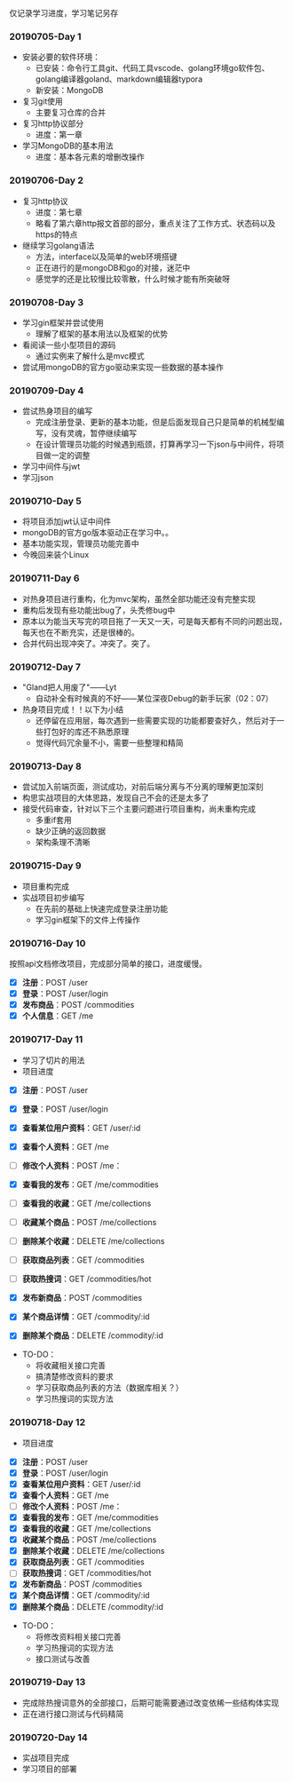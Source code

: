 仅记录学习进度，学习笔记另存

### 20190705-Day 1

- 安装必要的软件环境：
  - 已安装：命令行工具git、代码工具vscode、golang环境go软件包、golang编译器goland、markdown编辑器typora
  - 新安装：MongoDB
- 复习git使用
  - 主要复习仓库的合并
- 复习http协议部分
  - 进度：第一章
- 学习MongoDB的基本用法
  - 进度：基本各元素的增删改操作

### 20190706-Day 2

- 复习http协议
  - 进度：第七章
  - 略看了第六章http报文首部的部分，重点关注了工作方式、状态码以及https的特点
- 继续学习golang语法
  - 方法，interface以及简单的web环境搭键
  - 正在进行的是mongoDB和go的对接，迷茫中
  - 感觉学的还是比较慢比较零散，什么时候才能有所突破呀 

### 20190708-Day 3

- 学习gin框架并尝试使用
  - 理解了框架的基本用法以及框架的优势
- 看阅读一些小型项目的源码
  - 通过实例来了解什么是mvc模式
- 尝试用mongoDB的官方go驱动来实现一些数据的基本操作

### 20190709-Day 4

- 尝试热身项目的编写
  - 完成注册登录、更新的基本功能，但是后面发现自己只是简单的机械型编写，没有灵魂，暂停继续编写
  - 在设计管理员功能的时候遇到瓶颈，打算再学习一下json与中间件，将项目做一定的调整
- 学习中间件与jwt
- 学习json

### 20190710-Day 5

- 将项目添加jwt认证中间件
- mongoDB的官方go版本驱动正在学习中。。
- 基本功能实现，管理员功能完善中
- 今晚回来装个Linux

### 20190711-Day 6
- 对热身项目进行重构，化为mvc架构，虽然全部功能还没有完整实现
- 重构后发现有些功能出bug了，头秃修bug中
- 原本以为能当天写完的项目拖了一天又一天，可是每天都有不同的问题出现，每天也在不断充实，还是很棒的。
- 合并代码出现冲突了。冲突了。突了。

### 20190712-Day 7
- "Gland把人用废了"——Lyt
    - 自动补全有时候真的不好——某位深夜Debug的新手玩家（02：07）
- 热身项目完成！！以下为小结
    - 还停留在应用层，每次遇到一些需要实现的功能都要查好久，然后对于一些打包好的库还不熟悉原理
    - 觉得代码冗余量不小，需要一些整理和精简

### 20190713-Day 8
- 尝试加入前端页面，测试成功，对前后端分离与不分离的理解更加深刻
- 构思实战项目的大体思路，发现自己不会的还是太多了
- 接受代码审查，针对以下三个主要问题进行项目重构，尚未重构完成
   - 多重if套用
   - 缺少正确的返回数据
   - 架构条理不清晰

### 20190715-Day 9

- 项目重构完成
- 实战项目初步编写
  - 在先前的基础上快速完成登录注册功能
  - 学习gin框架下的文件上传操作



### 20190716-Day 10

按照api文档修改项目，完成部分简单的接口，进度缓慢。

- [x] **注册**：POST /user 
- [x] **登录**：POST /user/login
- [x] **发布商品**：POST /commodities
- [x] **个人信息**：GET /me

### 20190717-Day 11

- 学习了切片的用法
- 项目进度

- [x] **注册**：POST /user 
- [x] **登录**：POST /user/login
- [x] **查看某位用户资料**：GET /user/:id
- [x] **查看个人资料**：GET /me
- [ ] **修改个人资料**：POST /me：
- [x] **查看我的发布**：GET /me/commodities
- [ ] **查看我的收藏**：GET /me/collections
- [ ] **收藏某个商品**：POST /me/collections
- [ ] **删除某个收藏**：DELETE /me/collections

- [ ] **获取商品列表**：GET /commodities
- [ ] **获取热搜词**：GET /commodities/hot
- [x] **发布新商品**：POST /commodities

- [x] **某个商品详情**：GET /commodity/:id
- [x] **删除某个商品**：DELETE /commodity/:id

- TO-DO：
  - 将收藏相关接口完善
  - 搞清楚修改资料的要求
  - 学习获取商品列表的方法（数据库相关？）
  - 学习热搜词的实现方法

### 20190718-Day 12

- 项目进度
- [x] **注册**：POST /user 
- [x] **登录**：POST /user/login
- [x] **查看某位用户资料**：GET /user/:id
- [x] **查看个人资料**：GET /me
- [ ] **修改个人资料**：POST /me：
- [x] **查看我的发布**：GET /me/commodities
- [x] **查看我的收藏**：GET /me/collections
- [x] **收藏某个商品**：POST /me/collections
- [x] **删除某个收藏**：DELETE /me/collections
- [x] **获取商品列表**：GET /commodities
- [ ] **获取热搜词**：GET /commodities/hot
- [x] **发布新商品**：POST /commodities
- [x] **某个商品详情**：GET /commodity/:id
- [x] **删除某个商品**：DELETE /commodity/:id
- TO-DO：
  - 将修改资料相关接口完善
  - 学习热搜词的实现方法
  - 接口测试与改善

### 20190719-Day 13

- 完成除热搜词意外的全部接口，后期可能需要通过改变依稀一些结构体实现
- 正在进行接口测试与代码精简

### 20190720-Day 14

- 实战项目完成
- 学习项目的部署